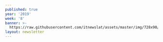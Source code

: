 ```yaml
---
published: true
year: '2019'
week: '8'
banner: >-
  https://raw.githubusercontent.com/itnewslat/assets/master/img/728x90/Banner-Resumen.jpg
layout: newsletter
---
```

